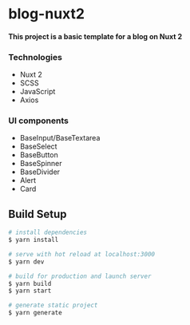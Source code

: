 # blog-nuxt2

#### This project is a basic template for a blog on Nuxt 2

### Technologies

- Nuxt 2
- SCSS
- JavaScript  
- Axios

### UI components

- BaseInput/BaseTextarea
- BaseSelect
- BaseButton
- BaseSpinner
- BaseDivider
- Alert
- Card


## Build Setup

```bash
# install dependencies
$ yarn install

# serve with hot reload at localhost:3000
$ yarn dev

# build for production and launch server
$ yarn build
$ yarn start

# generate static project
$ yarn generate
```
